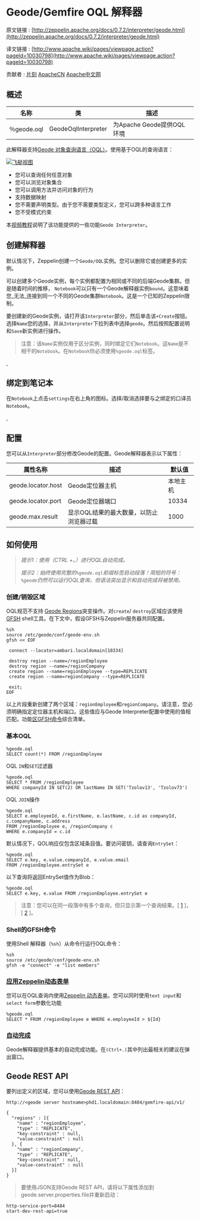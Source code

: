 # Geode/Gemfire OQL 解释器

原文链接 : [http://zeppelin.apache.org/docs/0.7.2/interpreter/geode.html](http://zeppelin.apache.org/docs/0.7.2/interpreter/geode.html)

译文链接 : [http://www.apache.wiki/pages/viewpage.action?pageId=10030798](http://www.apache.wiki/pages/viewpage.action?pageId=10030798)

贡献者 : [片刻](/display/~jiangzhonglian) [ApacheCN](/display/~apachecn) [Apache中文网](/display/~apachechina)

## 概述

| 名称 | 类 | 描述 |
| --- | --- | --- |
| ％geode.oql | GeodeOqlInterpreter | 为Apache Geode提供OQL环境 |

此解释器支持[Geode ](http://geode.incubator.apache.org/)[对象查询语言（OQL）](http://geode-docs.cfapps.io/docs/developing/querying_basics/oql_compared_to_sql.html)。使用基于OQL的查询语言：

[![飞艇视图](http://img.youtube.com/vi/zvzzA9GXu3Q/3.jpg)](https://www.youtube.com/watch?v=zvzzA9GXu3Q)

*   您可以查询任何任意对象
*   您可以浏览对象集合
*   您可以调用方法并访问对象的行为
*   支持数据映射
*   您不需要声明类型。由于您不需要类型定义，您可以跨多种语言工作
*   您不受模式约束

本[视频教程](https://www.youtube.com/watch?v=zvzzA9GXu3Q)说明了该功能提供的一些功能`Geode Interpreter`。

## 创建解释器

默认情况下，Zeppelin创建一个`Geode/OQL`实例。您可以删除它或创建更多的实例。

可以创建多个Geode实例，每个实例都配置为相同或不同的后端Geode集群。但是随着时间的推移， `Notebook`可以只有一个Geode解释器实例`bound`。这意味着您_无法_连接到同一个不同的Geode集群`Notebook`。这是一个已知的Zeppelin限制。

要创建新的Geode实例，请打开该`Interpreter`部分，然后单击该`+Create`按钮。选择`Name`您的选择，并从`Interpreter`下拉列表中选择`geode`。然后按照配置说明和`Save`新实例进行操作。

> 注意：该`Name`实例仅用于区分实例，同时绑定它们`Notebook`。这`Name`是不相干的`Notebook`。在`Notebook`你必须使用`%geode.oql`标签。

[ ](http://zeppelin.apache.org/docs/0.7.1/interpreter/geode.html#bind-to-notebook)

## 绑定到笔记本

在`Notebook`上点击`settings`在右上角的图标。选择/取消选择要与之绑定的口译员`Notebook`。

[ ](http://zeppelin.apache.org/docs/0.7.1/interpreter/geode.html#configuration)

## 配置

您可以从`Interpreter`部分修改Geode的配置。Geode解释器表示以下属性：

| 属性名称 | 描述 | 默认值 |
| --- | --- | --- |
| geode.locator.host | Geode定位器主机 | 本地主机 |
| geode.locator.port | Geode定位器端口 | 10334 |
| geode.max.result | 显示OQL结果的最大数量，以防止浏览器过载 | 1000 |

## 如何使用 

> _提示1：使用（CTRL +。）进行OQL自动完成。_
> 
> _提示2：始终使用完整的`%geode.oql`前缀标签启动段落！简短的符号：`%geode`仍然可以运行OQL查询，但语法突出显示和自动完成将被禁用。_

### 创建/销毁区域

OQL规范不支持 [Geode Regions](https://cwiki.apache.org/confluence/display/GEODE/Index#Index-MainConceptsandComponents)突变操作。对`create`/ `destroy`区域应该使用[GFSH](http://geode-docs.cfapps.io/docs/tools_modules/gfsh/chapter_overview.html) shell工具。在下文中，假设GFSH与Zeppelin服务器共同配置。

```
%sh
source /etc/geode/conf/geode-env.sh 
gfsh << EOF 

 connect --locator=ambari.localdomain[10334] 

 destroy region --name=/regionEmployee
 destroy region --name=/regionCompany
 create region --name=regionEmployee --type=REPLICATE
 create region --name=regionCompany --type=REPLICATE 

 exit;
EOF 
```

以上片段重新创建了两个区域：`regionEmployee`和`regionCompany`。请注意，您必须明确指定定位器主机和端口。这些值应与Geode Interpreter配置中使用的值相匹配。功能[区GFSH命令](http://geode-docs.cfapps.io/docs/tools_modules/gfsh/gfsh_quick_reference.html)综合清单。

### 基本OQL

```
%geode.oql
SELECT count(*) FROM /regionEmployee 
```

OQL `IN`和`SET`过滤器

```
%geode.oql
SELECT * FROM /regionEmployee
WHERE companyId IN SET(2) OR lastName IN SET('Tzolov13', 'Tzolov73') 
```

OQL `JOIN`操作

```
%geode.oql
SELECT e.employeeId, e.firstName, e.lastName, c.id as companyId, c.companyName, c.address
FROM /regionEmployee e, /regionCompany c
WHERE e.companyId = c.id 
```

默认情况下，QOL响应仅包含区域条目值。要访问密钥，请查询`EntrySet`：

```
%geode.oql
SELECT e.key, e.value.companyId, e.value.email
FROM /regionEmployee.entrySet e 
```

以下查询将返回EntrySet值作为Blob：

```
%geode.oql
SELECT e.key, e.value FROM /regionEmployee.entrySet e 
```

> 注意：您可以在同一段落中有多个查询，但只显示第一个查询结果。[ [1](https://issues.apache.org/jira/browse/ZEPPELIN-178) ]，[ [2](https://issues.apache.org/jira/browse/ZEPPELIN-212) ]。

### Shell的GFSH命令

使用Shell 解释器（`%sh`）从命令行运行OQL命令：

```
%sh
source /etc/geode/conf/geode-env.sh 
gfsh -e "connect" -e "list members" 
```

### [应用Zeppelin动态表单](http://zeppelin.apache.org/docs/0.7.1/interpreter/geode.html#apply-zeppelin-dynamic-forms)

您可以在OQL查询内使用[Zeppelin 动态表单](http://www.apache.wiki/pages/viewpage.action?pageId=10030585)。您可以同时使用`text input`和`select form`参数化功能

```
%geode.oql
SELECT * FROM /regionEmployee e WHERE e.employeeId > ${Id} 
```

### [自动完成](http://zeppelin.apache.org/docs/0.7.1/interpreter/geode.html#auto-completion)

Geode解释器提供基本的自动完成功能。在`(Ctrl+.)`其中列出最相关的建议在弹出窗口。

## Geode REST API

要列出定义的区域，您可以使用[Geode REST API](http://geode-docs.cfapps.io/docs/geode_rest/chapter_overview.html)：

```
http://<geode server hostname>phd1.localdomain:8484/gemfire-api/v1/ 
```

```
{
  "regions" : [{
    "name" : "regionEmployee",
    "type" : "REPLICATE",
    "key-constraint" : null,
    "value-constraint" : null
  }, {
    "name" : "regionCompany",
    "type" : "REPLICATE",
    "key-constraint" : null,
    "value-constraint" : null
  }]
}
```

> 要使用JSON支持Geode REST API，请将以下属性添加到geode.server.properties.file并重新启动：

```
http-service-port=8484 
start-dev-rest-api=true 
```